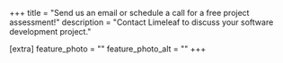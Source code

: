 +++
title = "Send us an email or schedule a call for a free project assessment!"
description = "Contact Limeleaf to discuss your software development project."

[extra]
feature_photo = ""
feature_photo_alt = ""
+++
